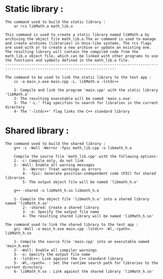 # Static library :

    The command used to build the static library :
        ar rcs libMath.a math_lib.o
```
This command is used to create a static library named libMath.a by archiving the object file math_lib.o.The ar command is used to manage and create archives (libraries) in Unix-like systems. The rcs flags are used with ar to create a new archive or update an existing one. The resulting library will contain the compiled code from the math_lib.o object file, which can be linked with other programs to use the functions and symbols defined in the math_lib.o file.
-------------------------------------------------------------------------------------------------------------------------
```

    The command to be used to link the static library to the test app :
        cc -o main_s.exe main.cpp -L. libMath.a -lstdc++
```		
    1- Compile and link the program 'main.cpp' with the static library 'libMath.a'
    2- The resulting executable will be named 'main_s.exe'
    3- The '-L.' flag specifies to search for libraries in the current directory
    4- The '-lstdc++' flag links the C++ standard library
```	


# Shared library :

    The command used to build the shared library :
        g++ -c -Wall -Werror -fpic math_lib.cpp -o libmath_h.o
```
    Compile the source file 'math_lib.cpp' with the following options:
	1- -c: Compile only, do not link
	2- -Wall: Enable all warning messages
        3- -Werror: Treat warnings as errors
        4- -fpic: Generate position-independent code (PIC) for shared libraries
        5- The output object file will be named 'libmath_h.o'
```
        g++ -shared -o libMath_h.so libmath_h.o		
```
	1- Compile the object file 'libmath_h.o' into a shared library named 'libMath_h.so'
        2- -shared: Create a shared library
        3- -o: Specify the output file name
        4- The resulting shared library will be named 'libMath_h.so'
```		

    The command used to link the shared library to the test app :
        gcc -Wall -o main_h.exe main.cpp -lstdc++ -Wl,-rpath=. libMath_h.so
```
    1- Compile the source file 'main.cpp' into an executable named 'main_h.exe'
    2- -Wall: Enable all compiler warnings
    3- -o: Specify the output file name
    4- -lstdc++: Link against the C++ standard library
    5- -Wl,-rpath=. : Set the runtime search path for libraries to the current directory
    6- libMath_h.so : Link against the shared library 'libMath_h.so'
```